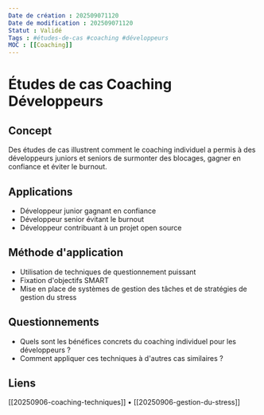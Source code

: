 ```yaml
---
Date de création : 202509071120
Date de modification : 202509071120
Statut : Validé
Tags : #études-de-cas #coaching #développeurs
MOC : [[Coaching]]
---
```


# Études de cas Coaching Développeurs

## Concept

Des études de cas illustrent comment le coaching individuel a permis à des développeurs juniors et seniors de surmonter des blocages, gagner en confiance et éviter le burnout.

## Applications

- Développeur junior gagnant en confiance
- Développeur senior évitant le burnout
- Développeur contribuant à un projet open source

## Méthode d'application

- Utilisation de techniques de questionnement puissant
- Fixation d'objectifs SMART
- Mise en place de systèmes de gestion des tâches et de stratégies de gestion du stress

## Questionnements

- Quels sont les bénéfices concrets du coaching individuel pour les développeurs ?
- Comment appliquer ces techniques à d'autres cas similaires ?

## Liens

[[20250906-coaching-techniques]] • [[20250906-gestion-du-stress]]
